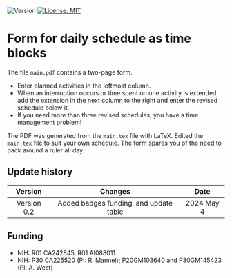 ![Version](https://img.shields.io/static/v1?label=time-blocks&message=0.2&color=brightcolor)
[![License: MIT](https://img.shields.io/badge/License-MIT-blue.svg)](https://opensource.org/licenses/MIT)

# Form for daily schedule as time blocks

The file `main.pdf` contains a two-page form. 
- Enter planned activities in the leftmost column.
- When an interruption occurs or time spent on one activity is extended, add the extension in the next column to the right and enter the revised schedule below it.
- If you need more than three revised schedules, you have a time management problem!

The PDF was generated from the `main.tex` file with LaTeX.
Edited the `main.tex` file to suit your own schedule.
The form spares you of the need to pack around a ruler all day.


## Update history
|Version      | Changes                                                                                                                                    | Date                 |
|:-----------:|:------------------------------------------------------------------------------------------------------------------------------------------:|:--------------------:|
| Version 0.2 |  Added badges funding, and update table                                                                                                             | 2024 May 4        |


## Funding
- NIH: R01 CA242845, R01 AI088011
- NIH: P30 CA225520 (PI: R. Mannel); P20GM103640 and P30GM145423 (PI: A. West)
